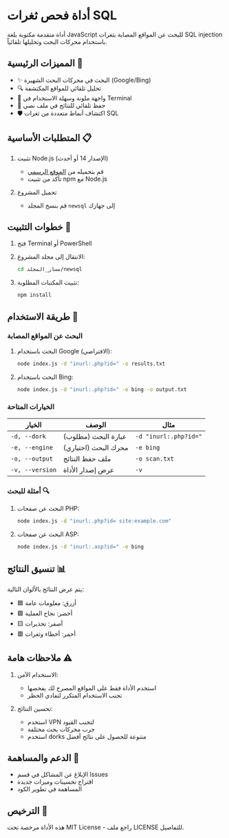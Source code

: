 # أداة فحص ثغرات SQL

أداة متقدمة مكتوبة بلغة JavaScript للبحث عن المواقع المصابة بثغرات SQL injection باستخدام محركات البحث وتحليلها تلقائياً.

## المميزات الرئيسية 🚀

- ✨ البحث في محركات البحث الشهيرة (Google/Bing)
- 🔍 تحليل تلقائي للمواقع المكتشفة
- 🎨 واجهة ملونة وسهلة الاستخدام في Terminal
- 💾 حفظ تلقائي للنتائج في ملف نصي
- 🛡️ اكتشاف أنماط متعددة من ثغرات SQL

## المتطلبات الأساسية 📋

1. تثبيت Node.js (الإصدار 14 أو أحدث)
   - قم بتحميله من [الموقع الرسمي](https://nodejs.org)
   - تأكد من تثبيت npm مع Node.js

2. تحميل المشروع
   - قم بنسخ المجلد `newsql` إلى جهازك

## خطوات التثبيت 🔧

1. فتح Terminal أو PowerShell

2. الانتقال إلى مجلد المشروع:
   ```bash
   cd مسار_المجلد/newsql
   ```

3. تثبيت المكتبات المطلوبة:
   ```bash
   npm install
   ```

## طريقة الاستخدام 📝

### البحث عن المواقع المصابة

1. البحث باستخدام Google (الافتراضي):
   ```bash
   node index.js -d "inurl:.php?id=" -o results.txt
   ```

2. البحث باستخدام Bing:
   ```bash
   node index.js -d "inurl:.php?id=" -e bing -o output.txt
   ```

### الخيارات المتاحة

| الخيار | الوصف | مثال |
|--------|-------|------|
| `-d, --dork` | عبارة البحث (مطلوب) | `-d "inurl:.php?id="` |
| `-e, --engine` | محرك البحث (اختياري) | `-e bing` |
| `-o, --output` | ملف حفظ النتائج | `-o scan.txt` |
| `-v, --version` | عرض إصدار الأداة | `-v` |

### أمثلة للبحث 🔍

1. البحث عن صفحات PHP:
   ```bash
   node index.js -d "inurl:.php?id= site:example.com"
   ```

2. البحث عن صفحات ASP:
   ```bash
   node index.js -d "inurl:.asp?id=" -e bing
   ```

## تنسيق النتائج 📊

يتم عرض النتائج بالألوان التالية:
- 🟦 أزرق: معلومات عامة
- 🟩 أخضر: نجاح العملية
- 🟨 أصفر: تحذيرات
- 🟥 أحمر: أخطاء وثغرات

## ملاحظات هامة ⚠️

1. الاستخدام الآمن:
   - استخدم الأداة فقط على المواقع المصرح لك بفحصها
   - تجنب الاستخدام المتكرر لتفادي الحظر

2. تحسين النتائج:
   - استخدم VPN لتجنب القيود
   - جرب محركات بحث مختلفة
   - استخدم dorks متنوعة للحصول على نتائج أفضل

## الدعم والمساهمة 🤝

- الإبلاغ عن المشاكل في قسم Issues
- اقتراح تحسينات وميزات جديدة
- المساهمة في تطوير الكود

## الترخيص 📄

هذه الأداة مرخصة تحت MIT License - راجع ملف LICENSE للتفاصيل.